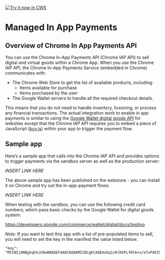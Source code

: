 <a target="_blank" href="https://chrome.google.com/webstore/detail/#">![Try it now in CWS](https://raw.github.com/GoogleChrome/chrome-app-samples/master/tryitnowbutton.png "Click here to install this sample from the Chrome Web Store")</a>

# Managed In App Payments

## Overview of Chrome In App Payments API

You can use the Chrome In-App Payments API (Chrome IAP API) to sell digital 
and virtual goods within a Chrome App. When you use the Chrome IAP API, the 
Chrome In-App Payments Service (embedded in Chrome) communicates with:
 * The Chrome Web Store to get the list of available products, including:
   * Items available for purchase
   * Items purchased by the user
 * The Google Wallet servers to handle all the required checkout details.

This means that you do not need to handle inventory, licesning, or process 
any financial transactions. The actual integration work to enable in app 
payments is similar to using the 
[Google Wallet digital goods API](https://developers.google.com/commerce/wallet/digital/docs/) 
for websites except that the Chrome IAP API requires you to embed a piece of 
JavaScript ([buy.js](https://raw.github.com/GoogleChrome/chrome-app-samples/master/in-app-payments/buy.js)) 
within your app to trigger the payment flow.

## Sample app
Here’s a sample app that calls into the Chrome IAP API and provides options 
to trigger payments via the sandbox server as well as the production server:

*INSERT LINK HERE*

The above sample app has been published on the webstore - you can install it 
on Chrome and try out the in-app-payment flows:

*INSERT LINK HERE*

When testing with the sandbox, you can use the following credit card numbers, 
which pass basic checks by the Google Wallet for digital goods system:

https://developers.google.com/commerce/wallet/digital/docs/testing


*Note*: If you want to test this app with a list of pre-populated items to 
sell, you will need to set the key in the manifest the value listed below. 

```
"key": "MIIBIjANBgkqhkiG9w0BAQEFAAOCAQ8AMIIBCgKCAQEAoUq1cKlKbPLfHlA+x/eTxPA5ZSz4bd/fgKInayClJQTc6RRATDfRshCXjn8Eu7VpgsfEG3nLGD0C+8SdDxSGxj51k5elLRcRhDLODjxMshjPpziRm8wxalrGDEVOjD8GX6DG1YXQDMq6Hd9fxSj/ZEBjGvDWtoL3wBZ1M2/+aop/5Z6y9rQDOKI8PmCaIpWmIBS1+zZub9wc/RVNA2glGaSb0N71FxN/W5PhlWwJciG/iIJHhCM888kIPODJq8JgFKz1jO8/3L8YfO9/lzbKZLPnRMrN5q5KZDbG22l6BccSXnqYu4JX9RzXK0HcRzO5SI1l5XPAeZAhNY5M+rZULwIDAQAB"
```